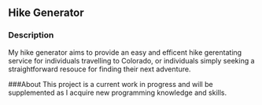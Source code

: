 ## Hike Generator

### Description
My hike generator aims to provide an easy and efficent hike gerentating service for individuals travelling to Colorado, or individuals simply seeking a straightforward resouce for finding their next adventure.

###About
This project is a current work in progress and will be supplemented as I acquire new programming knowledge and skills.
